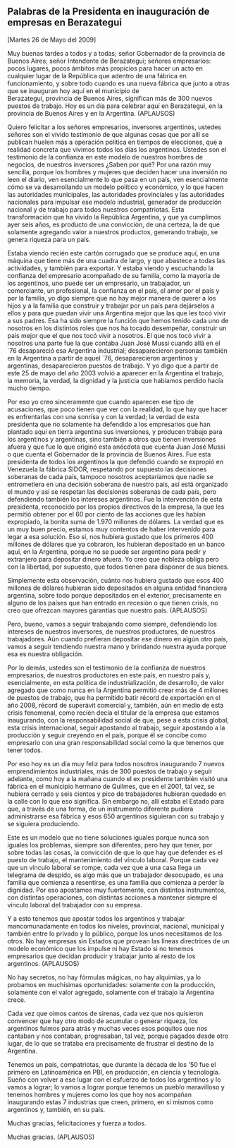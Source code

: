 Palabras de la Presidenta en inauguración de empresas en Berazategui
--------------------------------------------------------------------

[Martes 26 de Mayo del 2009]

Muy buenas tardes a todos y a todas; señor Gobernador de la provincia de
Buenos Aires; señor Intendente de Berazategui; señores empresarios:
pocos lugares, pocos ámbitos más propicios para hacer un acto en
cualquier lugar de la República que adentro de una fábrica en
funcionamiento, y sobre todo cuando es una nueva fábrica que junto a
otras que se inauguran hoy aquí en el municipio de\
 Berazategui, provincia de Buenos Aires, significan más de 300 nuevos
puestos de trabajo. Hoy es un día para celebrar aquí en Berazategui, en
la provincia de Buenos Aires y en la Argentina. (APLAUSOS)

Quiero felicitar a los señores empresarios, inversores argentinos,
ustedes señores son el vívido testimonio de que algunas cosas que por
allí se publican huelen más a operación política en tiempos de
elecciones, que a realidad concreta que vivimos todos los días los
argentinos. Ustedes son el testimonio de la confianza en este modelo de
nuestros hombres de negocios, de nuestros inversores ¿Saben por qué? Por
una razón muy sencilla, porque los hombres y mujeres que deciden hacer
una inversión no leen el diario, ven esencialmente lo que pasa en un
país, ven esencialmente cómo se va desarrollando un modelo político y
económico, y lo que hacen las autoridades municipales, las autoridades
provinciales y las autoridades nacionales para impulsar ese modelo
industrial, generador de producción nacional y de trabajo para todos
nuestros compatriotas. Esta transformación que ha vivido la República
Argentina, y que ya cumplimos ayer seis años, es producto de una
convicción, de una certeza, la de que solamente agregando valor a
nuestros productos, generando trabajo, se genera riqueza para un país.

Estaba viendo recién este cartón corrugado que se produce aquí, en una
máquina que tiene más de una cuadra de largo, y que abastece a todas las
actividades, y también para exportar. Y estaba viendo y escuchando la
confianza del empresario acompañado de su familia, como la mayoría de
los argentinos, uno puede ser un empresario, un trabajador, un
comerciante, un profesional, la confianza en el país, el amor por el
país y por la familia, yo digo siempre que no hay mejor manera de querer
a los hijos y a la familia que construir y trabajar por un país para
dejárselos a ellos y para que puedan vivir una Argentina mejor que las
que les tocó vivir a sus padres. Esa ha sido siempre la función que
hemos tenido cada uno de nosotros en los distintos roles que nos ha
tocado desempeñar, construir un país mejor que el que nos tocó vivir a
nosotros. El que nos tocó vivir a nosotros una parte fue la que contaba
Juan José Mussi cuando allá en el ´76 desapareció esa Argentina
industrial; desaparecieron personas también en la Argentina a partir de
aquel ´76, desaparecieron argentinos y argentinas, desaparecieron
puestos de trabajo. Y yo digo que a partir de este 25 de mayo del año
2003 volvió a aparecer en la Argentina el trabajo, la memoria, la
verdad, la dignidad y la justicia que habíamos perdido hacía mucho
tiempo.

Por eso yo creo sinceramente que cuando aparecen ese tipo de
acusaciones, que poco tienen que ver con la realidad, lo que hay que
hacer es enfrentarlas con una sonrisa y con la verdad; la verdad de esta
presidenta que no solamente ha defendido a los empresarios que han
plantado aquí en tierra argentina sus inversiones, y producen trabajo
para los argentinos y argentinas, sino también a otros que tienen
inversiones afuera y que fue lo que originó esta anécdota que cuenta
Juan José Mussi o que cuenta el Gobernador de la provincia de Buenos
Aires. Fue esta presidenta de todos los argentinos la que defendió
cuando se expropió en Venezuela la fábrica SIDOR, respetando por
supuesto las decisiones soberanas de cada país, tampoco nosotros
aceptaríamos que nadie se entrometiera en una decisión soberana de
nuestro país, así está organizado el mundo y así se respetan las
decisiones soberanas de cada país, pero defendiendo también los
intereses argentinos. Fue la intervención de esta presidenta, reconocido
por los propios directivos de la empresa, la que les permitió obtener
por el 60 por ciento de las acciones que les habían expropiado, la
bonita suma de 1.970 millones de dólares. La verdad que es un muy buen
precio, estamos muy contentos de haber intervenido para legar a esa
solución. Eso sí, nos hubiera gustado que los primeros 400 millones de
dólares que ya cobraron, los hubieran depositado en un banco aquí, en la
Argentina, porque no se puede ser argentino para pedir y extranjero para
depositar dinero afuera. Yo creo que nobleza obliga pero con la
libertad, por supuesto, que todos tienen para disponer de sus bienes.

Simplemente esta observación, cuánto nos hubiera gustado que esos 400
millones de dólares hubieran sido depositados en alguna entidad
financiera argentina, sobre todo porque depositados en el exterior,
precisamente en alguno de los países que han entrado en recesión o que
tienen crisis, no creo que ofrezcan mayores garantías que nuestro país.
(APLAUSOS)

Pero, bueno, vamos a seguir trabajando como siempre, defendiendo los
intereses de nuestros inversores, de nuestros productores, de nuestros
trabajadores. Aún cuando prefieran depositar ese dinero en algún otro
país, vamos a seguir tendiendo nuestra mano y brindando nuestra ayuda
porque esa es nuestra obligación.

Por lo demás, ustedes son el testimonio de la confianza de nuestros
empresarios, de nuestros productores en este país, en nuestro país y,
esencialmente, en esta política de industrialización, de desarrollo, de
valor agregado que como nunca en la Argentina permitió crear más de 4
millones de puestos de trabajo, que ha permitido batir récord de
exportación en el año 2008, récord de superávit comercial y, también,
aún en medio de esta crisis fenomenal, como recién decía el titular de
la empresa que estamos inaugurando, con la responsabilidad social de
que, pese a esta crisis global, esta crisis internacional, seguir
apostando al trabajo, seguir apostando a la producción y seguir creyendo
en el país, porque él se concibe como empresario con una gran
responsabilidad social como la que tenemos que tener todos.

Por eso hoy es un día muy feliz para todos nosotros inaugurando 7 nuevos
emprendimientos industriales, más de 300 puestos de trabajo y seguir
adelante, como hoy a la mañana cuando el ex presidente también visitó
una fábrica en el municipio hermano de Quilmes, que en el 2001, tal vez,
se hubiera cerrado y seis cientos y pico de trabajadores hubieran
quedado en la calle con lo que eso significa. Sin embargo no, allí
estaba el Estado para que, a través de una forma, de un instrumento
diferente pudiera administrarse esa fábrica y esos 650 argentinos
siguieran con su trabajo y se siguiera produciendo.

Este es un modelo que no tiene soluciones iguales porque nunca son
iguales los problemas, siempre son diferentes; pero hay que tener, por
sobre todas las cosas, la convicción de que lo que hay que defender es
el puesto de trabajo, el mantenimiento del vínculo laboral. Porque cada
vez que un vínculo laboral se rompe, cada vez que a una casa llega un
telegrama de despido, es algo más que un trabajador desocupado, es una
familia que comienza a resentirse, es una familia que comienza a perder
la dignidad. Por eso apostamos muy fuertemente, con distintos
instrumentos, con distintas operaciones, con distintas acciones a
mantener siempre el vínculo laboral del trabajador con su empresa.

Y a esto tenemos que apostar todos los argentinos y trabajar
mancomunadamente en todos los niveles, provincial, nacional, municipal y
también entre lo privado y lo público, porque los unos necesitamos de
los otros. No hay empresas sin Estados que provean las líneas
directrices de un modelo económico que los impulse ni hay Estado si no
tenemos empresarios que decidan producir y trabajar junto al resto de
los argentinos. (APLAUSOS)

No hay secretos, no hay fórmulas mágicas, no hay alquimias, ya lo
probamos en muchísimas oportunidades: solamente con la producción,
solamente con el valor agregado, solamente con el trabajo la Argentina
crece.

Cada vez que oímos cantos de sirenas, cada vez que nos quisieron
convencer que hay otro modo de acumular o generar riqueza, los
argentinos fuimos para atrás y muchas veces esos poquitos que nos
cantaban y nos contaban, progresaban, tal vez, porque pagados desde otro
lugar, de lo que se trataba era precisamente de frustrar el destino de
la Argentina.

Tenemos un país, compatriotas, que durante la década de los '50 fue el
primero en Latinoamérica en PBI, en producción, en ciencia y tecnología.
Sueño con volver a ese lugar con el esfuerzo de todos los argentinos y
lo vamos a lograr; lo vamos a lograr porque tenemos un pueblo
maravilloso y tenemos hombres y mujeres como los que hoy nos acompañan
inaugurando estas 7 industrias que creen, primero, en sí mismos como
argentinos y, también, en su país.

Muchas gracias, felicitaciones y fuerza a todos.

Muchas gracias. (APLAUSOS)

 
